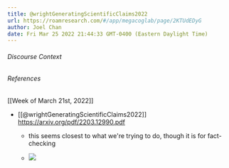 ```yaml
---
title: @wrightGeneratingScientificClaims2022
url: https://roamresearch.com/#/app/megacoglab/page/2KTUdEDyG
author: Joel Chan
date: Fri Mar 25 2022 21:44:33 GMT-0400 (Eastern Daylight Time)
---
```




###### Discourse Context



###### References

[[Week of March 21st, 2022]]

- [[@wrightGeneratingScientificClaims2022]] https://arxiv.org/pdf/2203.12990.pdf

    - this seems closest to what we're trying to do, though it is for fact-checking

    - ![](https://firebasestorage.googleapis.com/v0/b/firescript-577a2.appspot.com/o/imgs%2Fapp%2Fmegacoglab%2FMxRB6g8XlA.png?alt=media&token=68aa4823-0e3e-4f41-8926-265512abb26c)
